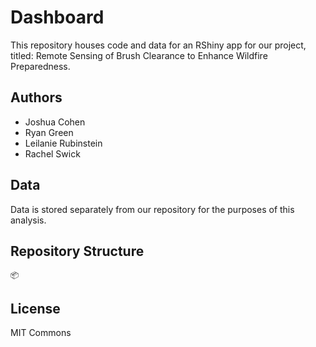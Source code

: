# Dashboard

This repository houses code and data for an RShiny app for our project, titled: Remote Sensing of Brush Clearance to Enhance Wildfire Preparedness.

## Authors

- Joshua Cohen
- Ryan Green
- Leilanie Rubinstein
- Rachel Swick

## Data

Data is stored separately from our repository for the purposes of this analysis.

## Repository Structure

```
📦 
```

## License

MIT Commons
